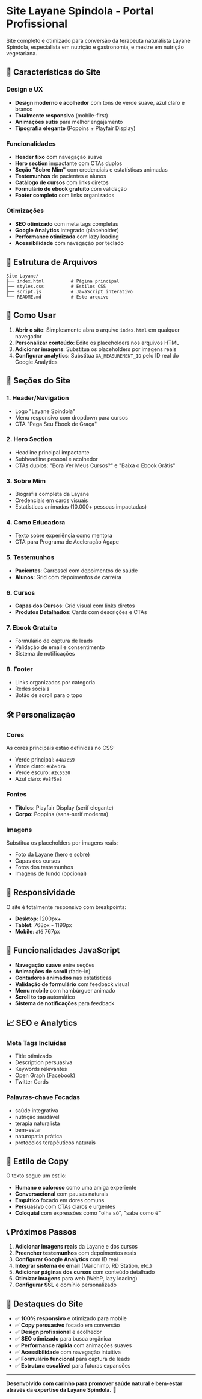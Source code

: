 # Site Layane Spindola - Portal Profissional

Site completo e otimizado para conversão da terapeuta naturalista Layane Spindola, especialista em nutrição e gastronomia, e mestre em nutrição vegetariana.

## 🌿 Características do Site

### Design e UX
- **Design moderno e acolhedor** com tons de verde suave, azul claro e branco
- **Totalmente responsivo** (mobile-first)
- **Animações sutis** para melhor engajamento
- **Tipografia elegante** (Poppins + Playfair Display)

### Funcionalidades
- **Header fixo** com navegação suave
- **Hero section** impactante com CTAs duplos
- **Seção "Sobre Mim"** com credenciais e estatísticas animadas
- **Testemunhos** de pacientes e alunos
- **Catálogo de cursos** com links diretos
- **Formulário de ebook gratuito** com validação
- **Footer completo** com links organizados

### Otimizações
- **SEO otimizado** com meta tags completas
- **Google Analytics** integrado (placeholder)
- **Performance otimizada** com lazy loading
- **Acessibilidade** com navegação por teclado

## 📁 Estrutura de Arquivos

```
Site Layane/
├── index.html          # Página principal
├── styles.css          # Estilos CSS
├── script.js           # JavaScript interativo
└── README.md           # Este arquivo
```

## 🚀 Como Usar

1. **Abrir o site**: Simplesmente abra o arquivo `index.html` em qualquer navegador
2. **Personalizar conteúdo**: Edite os placeholders nos arquivos HTML
3. **Adicionar imagens**: Substitua os placeholders por imagens reais
4. **Configurar analytics**: Substitua `GA_MEASUREMENT_ID` pelo ID real do Google Analytics

## 🎯 Seções do Site

### 1. Header/Navigation
- Logo "Layane Spindola"
- Menu responsivo com dropdown para cursos
- CTA "Pega Seu Ebook de Graça"

### 2. Hero Section
- Headline principal impactante
- Subheadline pessoal e acolhedor
- CTAs duplos: "Bora Ver Meus Cursos?" e "Baixa o Ebook Grátis"

### 3. Sobre Mim
- Biografia completa da Layane
- Credenciais em cards visuais
- Estatísticas animadas (10.000+ pessoas impactadas)

### 4. Como Educadora
- Texto sobre experiência como mentora
- CTA para Programa de Aceleração Ágape

### 5. Testemunhos
- **Pacientes**: Carrossel com depoimentos de saúde
- **Alunos**: Grid com depoimentos de carreira

### 6. Cursos
- **Capas dos Cursos**: Grid visual com links diretos
- **Produtos Detalhados**: Cards com descrições e CTAs

### 7. Ebook Gratuito
- Formulário de captura de leads
- Validação de email e consentimento
- Sistema de notificações

### 8. Footer
- Links organizados por categoria
- Redes sociais
- Botão de scroll para o topo

## 🛠️ Personalização

### Cores
As cores principais estão definidas no CSS:
- Verde principal: `#4a7c59`
- Verde claro: `#6b9b7a`
- Verde escuro: `#2c5530`
- Azul claro: `#e8f5e8`

### Fontes
- **Títulos**: Playfair Display (serif elegante)
- **Corpo**: Poppins (sans-serif moderna)

### Imagens
Substitua os placeholders por imagens reais:
- Foto da Layane (hero e sobre)
- Capas dos cursos
- Fotos dos testemunhos
- Imagens de fundo (opcional)

## 📱 Responsividade

O site é totalmente responsivo com breakpoints:
- **Desktop**: 1200px+
- **Tablet**: 768px - 1199px
- **Mobile**: até 767px

## 🔧 Funcionalidades JavaScript

- **Navegação suave** entre seções
- **Animações de scroll** (fade-in)
- **Contadores animados** nas estatísticas
- **Validação de formulário** com feedback visual
- **Menu mobile** com hambúrguer animado
- **Scroll to top** automático
- **Sistema de notificações** para feedback

## 📈 SEO e Analytics

### Meta Tags Incluídas
- Title otimizado
- Description persuasiva
- Keywords relevantes
- Open Graph (Facebook)
- Twitter Cards

### Palavras-chave Focadas
- saúde integrativa
- nutrição saudável
- terapia naturalista
- bem-estar
- naturopatia prática
- protocolos terapêuticos naturais

## 🎨 Estilo de Copy

O texto segue um estilo:
- **Humano e caloroso** como uma amiga experiente
- **Conversacional** com pausas naturais
- **Empático** focado em dores comuns
- **Persuasivo** com CTAs claros e urgentes
- **Coloquial** com expressões como "olha só", "sabe como é"

## 📞 Próximos Passos

1. **Adicionar imagens reais** da Layane e dos cursos
2. **Preencher testemunhos** com depoimentos reais
3. **Configurar Google Analytics** com ID real
4. **Integrar sistema de email** (Mailchimp, RD Station, etc.)
5. **Adicionar páginas dos cursos** com conteúdo detalhado
6. **Otimizar imagens** para web (WebP, lazy loading)
7. **Configurar SSL** e domínio personalizado

## 🌟 Destaques do Site

- ✅ **100% responsivo** e otimizado para mobile
- ✅ **Copy persuasivo** focado em conversão
- ✅ **Design profissional** e acolhedor
- ✅ **SEO otimizado** para busca orgânica
- ✅ **Performance rápida** com animações suaves
- ✅ **Acessibilidade** com navegação intuitiva
- ✅ **Formulário funcional** para captura de leads
- ✅ **Estrutura escalável** para futuras expansões

---

**Desenvolvido com carinho para promover saúde natural e bem-estar através da expertise da Layane Spindola.** 🌿
